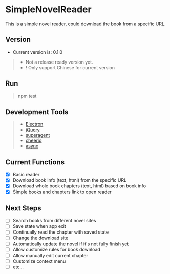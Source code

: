 # SimpleNovelReader
This is a simple novel reader, could download the book from a specific URL.


## Version
- Current version is: 0.1.0
>- Not a release ready version yet.
>- ! Only support Chinese for current version

## Run
>npm test

## Development Tools
>- [Electron](https://github.com/electron/electron)
>- [jQuery](https://jquery.com)
>- [superagent](http://visionmedia.github.io/superagent)
>- [cheerio](https://cheerio.js.org/)
>- [async](https://caolan.github.io/async)

## Current Functions
- [x] Basic reader
- [x] Download book info (text, html) from the specific URL
- [x] Download whole book chapters (text, html) based on book info
- [x] Simple books and chapters link to open reader

## Next Steps
- [ ] Search books from different novel sites
- [ ] Save state when app exit
- [ ] Continually read the chapter with saved state
- [ ] Change the download site
- [ ] Automatically update the novel if it's not fully finish yet
- [ ] Allow customize rules for book download
- [ ] Allow manually edit current chapter
- [ ] Customize context menu
- [ ] etc...
